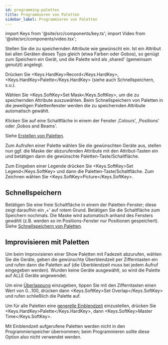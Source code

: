 ```yaml
---
id: programming-palettes
title: Programmieren von Paletten
sidebar_label: Programmieren von Paletten
---
```


import Keys from '@site/src/components/key.ts';
import Video from '@site/src/components/video.tsx';

Stellen Sie die zu speichernden Attribute wie gewünscht ein. Ist ein
Attribut bei allen Geräten dieses Typs gleich (etwa Farben oder
Gobos), so genügt zum Speichern ein Gerät, und die Palette wird als
‚shared' (gemeinsam genutzt) angelegt.

Drücken Sie <Keys.HardKey>Record</Keys.HardKey>, <Keys.HardKey>Palette</Keys.HardKey> (siehe auch Schnellspeichern, s.u.).

Wählen Sie <Keys.SoftKey>Set Mask</Keys.SoftKey>, um die zu speichernden Attribute auszuwählen.
Beim Schnell­speichern von Paletten in die jeweiligen Palettenfenster
werden die zu speichernden Attribute automatisch gewählt.

Klicken Sie auf eine Schaltfläche in einem
der Fenster ‚Colours', ‚Positions' oder ‚Gobos and Beams'.

Siehe [Erstellen von Paletten](../palettes/creating-palettes.md).

Zum Aufrufen einer Palette wählen Sie die gewünschten Geräte aus,
stellen nun ggf. die Maske der abzurufenden Attribute mit den
Attribut-Tasten ein und betätigen dann die gewünschte
Paletten-Taste/Schaltfläche.

Zum Eingeben einer Legende drücken Sie <Keys.SoftKey>Set Legend</Keys.SoftKey> und dann die
Paletten-Taste/Schaltfläche. Zum Zeichnen wählen Sie <Keys.SoftKey>Picture</Keys.SoftKey>.

## Schnellspeichern

Betätigen Sie eine freie Schaltfläche in einem der Paletten-Fenster;
diese zeigt daraufhin ein ‚+' auf rotem Grund. Betätigen Sie die
Schaltfläche zum Speichern nochmals. Die Maske wird automatisch anhand
des Fensters gewählt (z.B. werden so im Positions-Fenster nur Positionen
gespeichert). Siehe [Schnellspeichern von Paletten](../palettes/creating-palettes.md#schnellspeichern).

## Improvisieren mit Paletten

Um beim Improvisieren einer Show Paletten mit Fadezeit abzurufen, wählen
Sie die Geräte, geben die gewünschte Überblendzeit per
Zifferntasten ein und rufen dann die Paletten auf (die Überblendzeit
muss bei jedem Aufruf eingegeben werden). Wurden keine Geräte
ausgewählt, so wird die Palette auf ALLE Geräte angewendet.

Um eine [Überlappung](../palettes/timing-with-palettes.md#manuelle-geräteüberlappung-beim-palettenabruf) einzugeben, tippen Sie mit den Zifferntasten einen
Wert von 0...100, drücken dann <Keys.SoftKey>Set Overlap</Keys.SoftKey> und rufen schließlich
die Palette auf.

Um für alle Paletten eine [generelle Einblendzeit](../palettes/timing-with-palettes.md#master-zeit-für-paletten) einzustellen, drücken
Sie <Keys.HardKey>Palette</Keys.HardKey>, dann <Keys.SoftKey>Master Time</Keys.SoftKey>.

Mit Einblendzeit aufgerufene Paletten werden nicht in den
Programmierspeicher übernommen; beim Programmieren sollte diese Option
also nicht verwendet werden.
